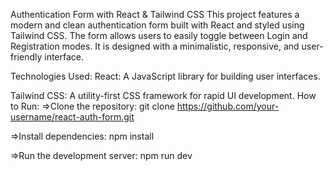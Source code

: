 Authentication Form with React & Tailwind CSS
This project features a modern and clean authentication form built with React and styled using Tailwind CSS. The form allows users to easily toggle between Login and Registration modes. It is designed with a minimalistic, responsive, and user-friendly interface.

Technologies Used:
React: A JavaScript library for building user interfaces.

Tailwind CSS: A utility-first CSS framework for rapid UI development.
How to Run:
=>Clone the repository:
git clone https://github.com/your-username/react-auth-form.git

=>Install dependencies:
npm install

=>Run the development server:
npm run dev
